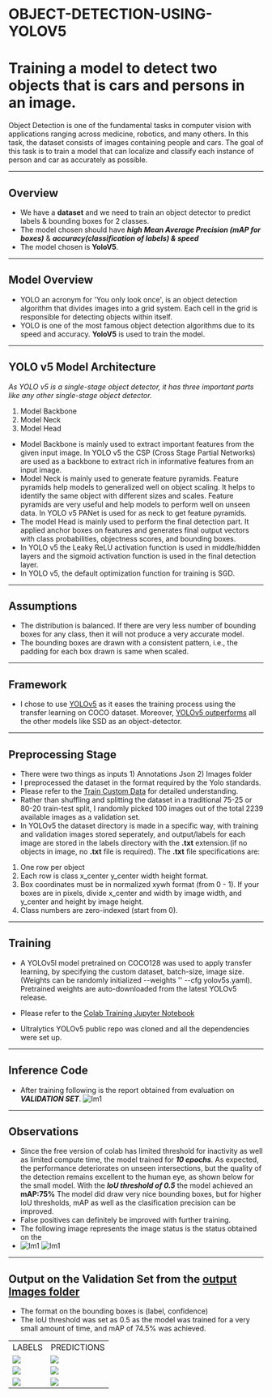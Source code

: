 # OBJECT-DETECTION-USING-YOLOV5
# Training a model to detect two objects that is cars and persons in an image.

Object Detection is one of the fundamental tasks in computer vision with applications ranging across medicine, robotics, and many others.
In this task, the dataset consists of images containing people and cars.
The goal of this task is to train a model that can localize and classify each instance of person and car as accurately as possible.

--------------------------------------------------------------------------------------------

## Overview
* We have a **dataset** and we need to train an object detector to predict labels & bounding boxes for 2 classes.
* The model chosen should have ***high Mean Average Precision (mAP for boxes)*** & ***accuracy(classification of labels) & speed***
* The model chosen is **YoloV5**.

--------------------------------------------------------------------------------------------

## Model Overview
* YOLO an acronym for 'You only look once', is an object detection algorithm that divides images into a grid system. Each cell in the grid is responsible for detecting objects within itself.
* YOLO is one of the most famous object detection algorithms due to its speed and accuracy. **YoloV5** is used to train the model.

--------------------------------------------------------------------------------------------

## YOLO v5 Model Architecture
*As YOLO v5 is a single-stage object detector, it has three important parts like any other single-stage object detector.*
1. Model Backbone
2. Model Neck
3. Model Head

* Model Backbone is mainly used to extract important features from the given input image. In YOLO v5 the CSP (Cross Stage Partial Networks) are used as a backbone to extract rich in informative features from an input image.
* Model Neck is mainly used to generate feature pyramids. Feature pyramids help models to generalized well on object scaling. It helps to identify the same object with different sizes and scales. Feature pyramids are very useful and help models to perform well on unseen data. In YOLO v5 PANet is used for as neck to get feature pyramids.
* The model Head is mainly used to perform the final detection part. It applied anchor boxes on features and generates final output vectors with class probabilities, objectness scores, and bounding boxes.
* In YOLO v5 the Leaky ReLU activation function is used in middle/hidden layers and the sigmoid activation function is used in the final detection layer.
* In YOLO v5, the default optimization function for training is SGD.

--------------------------------------------------------------------------------------------

## Assumptions
* The distribution is balanced. If there are very less number of bounding boxes for any class, then it will not produce a very accurate model.
* The bounding boxes are drawn with a consistent pattern, i.e., the padding for each box drawn is same when scaled.

--------------------------------------------------------------------------------------------

## Framework
* I chose to use [YOLOv5](https://github.com/ultralytics/yolov5) as it eases the training process using the transfer learning on COCO dataset. Moreover, [YOLOv5 outperforms](https://towardsdatascience.com/detecting-objects-in-urban-scenes-using-yolov5-568bd0a63c7) all the other models like SSD as an object-detector.	

--------------------------------------------------------------------------------------------

## Preprocessing Stage

* There were two things as inputs 1) Annotations Json 2) Images folder
* I preprocessed the dataset in the format required by the Yolo standards.
* Please refer to the [Train Custom Data](https://github.com/ultralytics/yolov5/wiki/Train-Custom-Data) for detailed understanding.
* Rather than shuffling and splitting the dataset in a traditional 75-25 or 80-20 train-test split, I randomly picked 100 images out of the total 2239 available images as a validation set.
* In YOLOv5 the dataset directory is made in a specific way, with training and validation images stored seperately, and output/labels for each image are stored in the labels directory with the **.txt** extension.(if no objects in image, no **.txt** file is required). The **.txt** file specifications are:
1. One row per object
2. Each row is class x_center y_center width height format.
3. Box coordinates must be in normalized xywh format (from 0 - 1). If your boxes are in pixels, divide x_center and width by image width, and y_center and height by image height.
4. Class numbers are zero-indexed (start from 0). 

--------------------------------------------------------------------------------------------

## Training
* A YOLOv5l model pretrained on COCO128 was used to apply transfer learning, by specifying the custom dataset, batch-size, image size. (Weights can be randomly initialized --weights '' --cfg yolov5s.yaml). Pretrained weights are auto-downloaded from the latest YOLOv5 release.

* Please refer to the [Colab Training Jupyter Notebook](https://github.com/shalini-ds/OBJECT-DETECTION-USING-YOLOV5/blob/Shalini/Code-Files/object_detection_YOLOV5.ipynb)
* Ultralytics YOLOv5 public repo was cloned and all the dependencies were set up.

--------------------------------------------------------------------------------------------

## Inference Code

* After training following is the report obtained from evaluation on ***VALIDATION SET***.
![Im1](https://github.com/shalini-ds/OBJECT-DETECTION-USING-YOLOV5/blob/Shalini/Output-Results/Validation.jpeg)

--------------------------------------------------------------------------------------------

## Observations
* Since the free version of colab has limited threshold for inactivity as well as limited compute time, the model trained for ***10 epochs***. As expected, the performance deteriorates on unseen intersections, but the quality of the detection remains excellent to the human eye, as shown below for the small model. With the ***IoU threshold of 0.5*** the model achieved an **mAP:75%** The model did draw very nice bounding boxes, but for higher IoU thresholds, mAP as well as the clasification precision can be improved.
* False positives can definitely be improved with further training.
* The following image represents the image status is the status obtained on the <br />
* ![Im1](https://github.com/shalini-ds/OBJECT-DETECTION-USING-YOLOV5/blob/Shalini/Graphs/PR_curve.png)
![Im1](https://github.com/shalini-ds/OBJECT-DETECTION-USING-YOLOV5/blob/Shalini/Graphs/results.png)

--------------------------------------------------------------------------------------------

## Output on the Validation Set from the [output Images folder](https://github.com/shalini-ds/OBJECT-DETECTION-USING-YOLOV5/tree/Shalini/Output-Results)
* The format on the bounding boxes is (label, confidence)
* The IoU threshold was set as 0.5 as the model was trained for a very small amount of time, and mAP of 74.5% was achieved.
 <table border="0">
  <tr>
    <td>LABELS</td>
    <td>PREDICTIONS</td>
  </tr>
 <tr>
    <td>
<img src="https://github.com/shalini-ds/OBJECT-DETECTION-USING-YOLOV5/blob/Shalini/Output-Results/labels1.jpg"></td>
    <td><img src="https://github.com/shalini-ds/OBJECT-DETECTION-USING-YOLOV5/blob/Shalini/Output-Results/prediction1.jpg"></td>
 </tr>
 <tr>
    <td><img src="https://github.com/shalini-ds/OBJECT-DETECTION-USING-YOLOV5/blob/Shalini/Output-Results/labels2.jpg"></td>
    <td><img src="https://github.com/shalini-ds/OBJECT-DETECTION-USING-YOLOV5/blob/Shalini/Output-Results/prediction2.jpg"></td>
 </tr>
 <tr>
    <td><img src="https://github.com/shalini-ds/OBJECT-DETECTION-USING-YOLOV5/blob/Shalini/Output-Results/labels3.jpg"></td>
    <td><img src="https://github.com/shalini-ds/OBJECT-DETECTION-USING-YOLOV5/blob/Shalini/Output-Results/prediction3.jpg"></td>
 </tr>  
</table>
